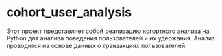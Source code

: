 # cohort_user_analysis
Этот проект представляет собой реализацию когортного анализа на Python для анализа поведения пользователей и их удержания. Анализ проводится на основе данных о транзакциях пользователей.
